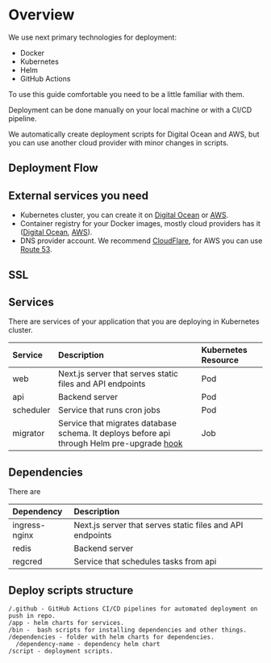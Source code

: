 # Overview

We use next primary technologies for deployment:
* Docker
* Kubernetes
* Helm
* GitHub Actions

To use this guide comfortable you need to be a little familiar with them.

Deployment can be done manually on your local machine or with a CI/CD pipeline.

We automatically create deployment scripts for Digital Ocean and AWS, but you can use another cloud provider with minor changes in scripts.

## Deployment Flow

## External services you need

* Kubernetes cluster, you can create it on [Digital Ocean](https://www.digitalocean.com/) or [AWS](https://aws.amazon.com/).
* Container registry for your Docker images, mostly cloud providers has it ([Digital Ocean](https://www.digitalocean.com/products/container-registry), [AWS](https://aws.amazon.com/ecr/)).
* DNS provider account. We recommend [CloudFlare](https://www.cloudflare.com/), for AWS you can use [Route 53](https://aws.amazon.com/route53/).

## SSL

## Services

There are services of your application that you are deploying in Kubernetes cluster.

|Service|Description|Kubernetes Resource|
|:---|:---|:---|
|web|Next.js server that serves static files and API endpoints|Pod|
|api|Backend server|Pod|
|scheduler|Service that runs cron jobs|Pod|
|migrator|Service that migrates database schema. It deploys before api through Helm pre-upgrade [hook](https://helm.sh/docs/topics/charts_hooks/)|Job|

## Dependencies

There are

|Dependency|Description|
|:---|:---|
|ingress-nginx|Next.js server that serves static files and API endpoints
|redis|Backend server
|regcred|Service that schedules tasks from api

## Deploy scripts structure

```
/.github - GitHub Actions CI/CD pipelines for automated deployment on push in repo.
/app - helm charts for services.
/bin -  bash scripts for installing dependencies and other things.
/dependencies - folder with helm charts for dependencies.
  /dependency-name - dependency helm chart
/script - deployment scripts.
```
